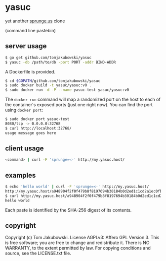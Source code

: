 # yasuc

yet another [sprunge.us](http://sprunge.us/) clone

(command line pastebin)

## server usage

``` bash
$ go get github.com/tomjakubowski/yasuc
$ yasuc -db /path/to/db -port PORT -addr BIND-ADDR
```

A Dockerfile is provided.

``` bash
$ cd $GOPATH/github.com/tomjakubowski/yasuc
$ sudo docker build -t yasuc/yasuc:v0 .
$ sudo docker run -d -P --name yasuc-test yasuc/yasuc:v0
```

The `docker run` command will map a randomized port on the host to each of the
container's exposed ports (just one right now).  You can find the port using
`docker port`:

``` bash
$ sudo docker port yasuc-test
8080/tcp -> 0.0.0.0:32768
$ curl http://localhost:32768/
usage message goes here
```

## client usage

``` bash
<command> | curl -F 'sprunge=<-' http://my.yasuc.host/
```

## examples

``` bash
$ echo 'hello world' | curl -F 'sprunge=<-' http://my.yasuc.host/
http://my.yasuc.host/a948904f2f0f479b8f8197694b30184b0d2ed1c1cd2a1ec0fb85d299a192a447
$ curl http://my.yasuc.host/a948904f2f0f479b8f8197694b30184b0d2ed1c1cd2a1ec0fb85d299a192a447
hello world
```

Each paste is identified by the SHA-256 digest of its contents.

## copyright

Copyright (c) Tom Jakubowski.  License AGPLv3: Affero GPL Version 3.  This is
free software; you are free to change and redistribute it.  There is NO
WARRANTY, to the extent permitted by law.  For copying conditions and source,
see the LICENSE.txt file.

